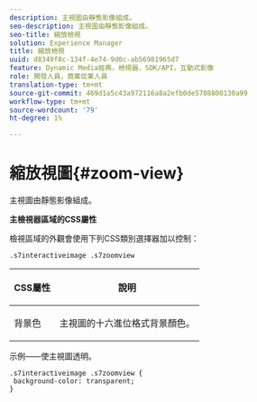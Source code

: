 ```yaml
---
description: 主視圖由靜態影像組成。
seo-description: 主視圖由靜態影像組成。
seo-title: 縮放檢視
solution: Experience Manager
title: 縮放檢視
uuid: d8349f8c-134f-4e74-9d0c-ab56981965d7
feature: Dynamic Media經典，檢視器，SDK/API，互動式影像
role: 開發人員，商業從業人員
translation-type: tm+mt
source-git-commit: 469d1a5c43a972116a8a2efb0de5708800130a99
workflow-type: tm+mt
source-wordcount: '79'
ht-degree: 1%

---
```



# 縮放視圖{#zoom-view}

主視圖由靜態影像組成。

<!--<a id="section_061E550C1C1D4DB2BD663A898895B38C"></a>-->

**主檢視器區域的CSS屬性**

檢視區域的外觀會使用下列CSS類別選擇器加以控制：

```
.s7interactiveimage .s7zoomview
```

<table id="table_94EE3F5BBE4547C0B4943471CEE7EDE4"> 
 <thead> 
  <tr> 
   <th colname="col1" class="entry"> <p> CSS屬性 </p> </th> 
   <th colname="col2" class="entry"> <p>說明 </p> </th> 
  </tr> 
 </thead>
 <tbody> 
  <tr> 
   <td colname="col1"> <p> <span class="codeph"> 背景色  </span> </p> </td> 
   <td colname="col2"> <p> 主視圖的十六進位格式背景顏色。 </p> </td> 
  </tr> 
 </tbody> 
</table>

示例——使主視圖透明。

```
.s7interactiveimage .s7zoomview { 
 background-color: transparent; 
}
```

